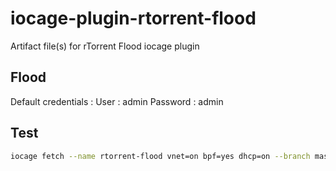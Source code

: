 # iocage-plugin-rtorrent-flood
Artifact file(s) for rTorrent Flood iocage plugin

## Flood
Default credentials :
User : admin
Password : admin

## Test
```sh
iocage fetch --name rtorrent-flood vnet=on bpf=yes dhcp=on --branch master
```
